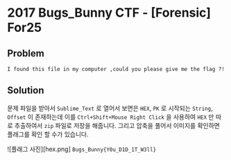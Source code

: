 # 2017 Bugs_Bunny CTF - [Forensic] For25
## Problem
```
I found this file in my computer ,could you please give me the flag ?!
```
## Solution
문제 파일을 받아서 `Sublime_Text` 로 열어서 보면은 `HEX`, `PK` 로 시작되는 `String`, `Offset` 이 존재하는데 이를 `Ctrl+Shift+Mouse Right Click` 을 사용하여 `HEX` 만 따로 추출하여서 `zip` 파일로 저장을 해줍니다. 그리고 압축을 풀어서 이미지를 확인하면 플래그를 확인 할 수가 있습니다.

![플래그 사진][hex.png]
`Bugs_Bunny{Y0u_D1D_1T_W3ll}`
